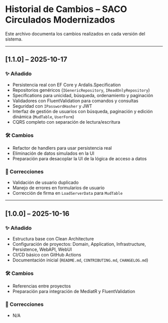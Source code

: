 # Historial de Cambios – SACO Circulados Modernizados

Este archivo documenta los cambios realizados en cada versión del sistema.

---

## [1.1.0] – 2025-10-17

### ✨ Añadido

- Persistencia real con EF Core y Ardalis.Specification
- Repositorios genéricos (`IGenericRepository`, `IReadOnlyRepository`)
- Specifications para unicidad, búsqueda, ordenamiento y paginación
- Validadores con FluentValidation para comandos y consultas
- Seguridad con `IPasswordHasher` y JWT
- Interfaz de gestión de usuarios con búsqueda, paginación y edición dinámica (`MudTable`, `UserForm`)
- CQRS completo con separación de lectura/escritura

### 🛠️ Cambios

- Refactor de handlers para usar persistencia real
- Eliminación de datos simulados en la UI
- Preparación para desacoplar la UI de la lógica de acceso a datos

### 🐛 Correcciones

- Validación de usuario duplicado
- Manejo de errores en formularios de usuario
- Corrección de firma en `LoadServerData` para `MudTable`

---

## [1.0.0] – 2025-10-16

### ✨ Añadido

- Estructura base con Clean Architecture
- Configuración de proyectos: Domain, Application, Infrastructure, Persistence, WebAPI, WebUI
- CI/CD básico con GitHub Actions
- Documentación inicial (`README.md`, `CONTRIBUTING.md`, `CHANGELOG.md`)

### 🛠️ Cambios

- Referencias entre proyectos
- Preparación para integración de MediatR y FluentValidation

### 🐛 Correcciones

- N/A
